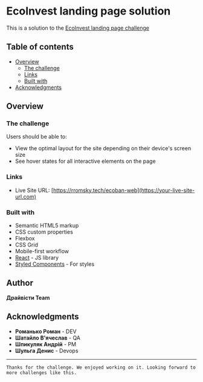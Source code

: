 # EcoInvest landing page solution


This is a solution to the
[EcoInvest landing page challenge](https://rromsky.tech/ecobank-web)

## Table of contents

- [Overview](#overview)
  - [The challenge](#the-challenge)
  - [Links](#links)
  - [Built with](#built-with)
- [Acknowledgments](#acknowledgments)

## Overview

### The challenge

Users should be able to:

- View the optimal layout for the site depending on their device's screen size
- See hover states for all interactive elements on the page

### Links

- Live Site URL: [https://rromsky.tech/ecoban-web](https://your-live-site-url.com)

### Built with

- Semantic HTML5 markup
- CSS custom properties
- Flexbox
- CSS Grid
- Mobile-first workflow
- [React](https://reactjs.org/) - JS library
- [Styled Components](https://styled-components.com/) - For styles

## Author

**Драйвісти Team**

## Acknowledgments

- **Романько Роман** - DEV
- **Шатайло В'ячеслав** - QA
- **Шпикуляк Андрій** - PM
- **Шульга Денис** - Devops

---

`Thanks for the challenge. We enjoyed working on it. Looking forward to more challenges like this.`
